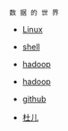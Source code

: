 `
                                                                          数 据 的 世 界
`
* [Linux](https://lixiaoxiaolove.github.io/Lixiaoxiao/boke/linuxIndex) 
* [shell](https://lixiaoxiaolove.github.io/Lixiaoxiao/boke/shellIndex)
* [hadoop](https://lixiaoxiaolove.github.io/Lixiaoxiao/boke/hadoopIndex)
* [hadoop](https://lixiaoxiaolove.github.io/Lixiaoxiao/boke/fileIndex)
* [github](https://lixiaoxiaolove.github.io/Lixiaoxiao/boke/github_build.md)











* [杜儿](https://dsm9966.github.io/notebook/)